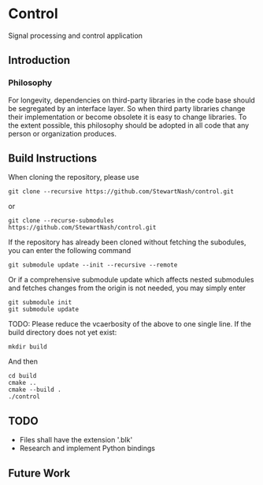 # Control
Signal processing and control application

## Introduction

### Philosophy

For longevity, dependencies on third-party libraries in the code base should be segregated by an interface layer. So when third party libraries change their implementation or become obsolete it is easy to change libraries. To the extent possible, this philosophy should be adopted in all code that any person or organization produces.

## Build Instructions
When cloning the repository, please use
```
git clone --recursive https://github.com/StewartNash/control.git
```
or
```
git clone --recurse-submodules https://github.com/StewartNash/control.git
```
If the repository has already been cloned without fetching the subodules, you can enter the following command
```
git submodule update --init --recursive --remote
```
Or if a comprehensive submodule update which affects nested submodules and fetches changes from the origin is not needed, you may simply enter
```
git submodule init
git submodule update
```
TODO: Please reduce the vcaerbosity of the above to one single line.
If the build directory does not yet exist:
```
mkdir build
```
And then
```
cd build
cmake ..
cmake --build .
./control
```

## TODO
- Files shall have the extension '.blk'
- Research and implement Python bindings

## Future Work
